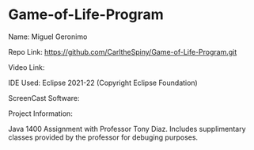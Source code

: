 # Game-of-Life-Program

Name: Miguel Geronimo

Repo Link: https://github.com/CarltheSpiny/Game-of-Life-Program.git

Video Link:

IDE Used: Eclipse 2021-22 (Copyright Eclipse Foundation)

ScreenCast Software:

Project Information:

Java 1400 Assignment with Professor Tony Diaz. Includes supplimentary classes provided by the professor for debuging purposes.
